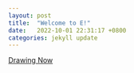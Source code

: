 ```yaml
---
layout: post
title:  "Welcome to E!"
date:   2022-10-01 22:31:17 +0800
categories: jekyll update
---
```


<a href="https://silvia312488492.github.io/drawing/index.html">Drawing Now</a>

[jekyll-docs]: https://jekyllrb.com/docs/home
[jekyll-gh]:   https://github.com/jekyll/jekyll
[jekyll-talk]: https://talk.jekyllrb.com/
